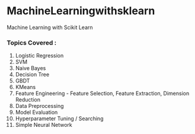 # MachineLearningwithsklearn
Machine Learning with Scikit Learn

### Topics Covered :

1.  Logistic Regression
2.  SVM
3.  Naive Bayes
4.  Decision Tree
5.  GBDT
6.  KMeans
7.  Feature Engineering - Feature Selection, Feature Extraction, Dimension Reduction
8.  Data Preprocessing
9.  Model Evaluation
10. Hyperparameter Tuning / Searching
11. Simple Neural Network
